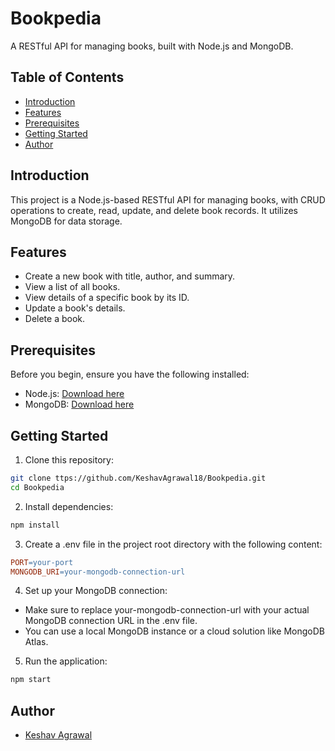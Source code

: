 # Bookpedia

A RESTful API for managing books, built with Node.js and MongoDB.

## Table of Contents

- [Introduction](#introduction)
- [Features](#features)
- [Prerequisites](#prerequisites)
- [Getting Started](#getting-started)
- [Author](#author)

## Introduction

This project is a Node.js-based RESTful API for managing books, with CRUD operations to create, read, update, and delete book records. It utilizes MongoDB for data storage.

## Features

- Create a new book with title, author, and summary.
- View a list of all books.
- View details of a specific book by its ID.
- Update a book's details.
- Delete a book.

## Prerequisites

Before you begin, ensure you have the following installed:

- Node.js: [Download here](https://nodejs.org/)
- MongoDB: [Download here](https://www.mongodb.com/try/download/community)

## Getting Started

1. Clone this repository:

```bash
git clone ttps://github.com/KeshavAgrawal18/Bookpedia.git
cd Bookpedia
```

2. Install dependencies:

```bash
npm install
```

3. Create a .env file in the project root directory with the following content:
   
```makefile
PORT=your-port
MONGODB_URI=your-mongodb-connection-url
```

4. Set up your MongoDB connection:
- Make sure to replace your-mongodb-connection-url with your actual MongoDB connection URL in the .env file.
- You can use a local MongoDB instance or a cloud solution like MongoDB Atlas.

5. Run the application:

```bash
npm start
```


## Author

- [Keshav Agrawal](https://github.com/KeshavAgrawal18)

  
